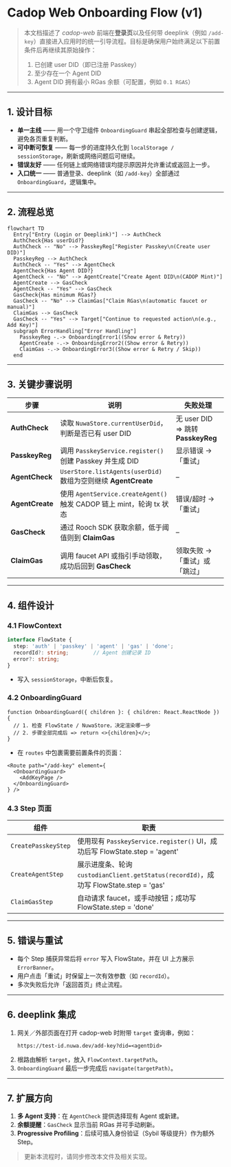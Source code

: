 # Cadop Web Onboarding Flow (v1)

> 本文档描述了 *cadop-web* 前端在**登录页**以及任何带 deeplink（例如 `/add-key`）直接进入应用时的统一引导流程。目标是确保用户始终满足以下前置条件后再继续其原始操作：
>
> 1. 已创建 user DID（即已注册 Passkey）
> 2. 至少存在一个 Agent DID
> 3. Agent DID 拥有最小 RGas 余额（可配置，例如 `0.1 RGAS`）

---

## 1. 设计目标

* **单一主线** —— 用一个守卫组件 `OnboardingGuard` 串起全部检查与创建逻辑，避免各页重复判断。
* **可中断可恢复** —— 每一步的进度持久化到 `localStorage / sessionStorage`，刷新或网络问题后可继续。
* **错误友好** —— 任何链上或网络错误均提示原因并允许重试或返回上一步。
* **入口统一** —— 普通登录、deeplink（如 `/add-key`）全部通过 `OnboardingGuard`，逻辑集中。

---

## 2. 流程总览

```mermaid
flowchart TD
  Entry["Entry (Login or Deeplink)"] --> AuthCheck
  AuthCheck{Has userDid?}
  AuthCheck -- "No" --> PasskeyReg["Register Passkey\n(Create user DID)"]
  PasskeyReg --> AuthCheck
  AuthCheck -- "Yes" --> AgentCheck
  AgentCheck{Has Agent DID?}
  AgentCheck -- "No" --> AgentCreate["Create Agent DID\n(CADOP Mint)"]
  AgentCreate --> GasCheck
  AgentCheck -- "Yes" --> GasCheck
  GasCheck{Has minimum RGas?}
  GasCheck -- "No" --> ClaimGas["Claim RGas\n(automatic faucet or manual)"]
  ClaimGas --> GasCheck
  GasCheck -- "Yes" --> Target["Continue to requested action\n(e.g., Add Key)"]
  subgraph ErrorHandling["Error Handling"]
    PasskeyReg -.-> OnboardingError1((Show error & Retry))
    AgentCreate -.-> OnboardingError2((Show error & Retry))
    ClaimGas -.-> OnboardingError3((Show error & Retry / Skip))
  end
```

---

## 3. 关键步骤说明

| 步骤 | 说明 | 失败处理 |
|------|------|----------|
| **AuthCheck** | 读取 `NuwaStore.currentUserDid`，判断是否已有 user DID | 无 user DID ⇒ 跳转 **PasskeyReg** |
| **PasskeyReg** | 调用 `PasskeyService.register()` 创建 Passkey 并生成 DID | 显示错误 →「重试」 |
| **AgentCheck** | `UserStore.listAgents(userDid)` 数组为空则继续 **AgentCreate** | – |
| **AgentCreate** | 使用 `AgentService.createAgent()` 触发 CADOP 链上 mint，轮询 tx 状态 | 错误/超时 →「重试」 |
| **GasCheck** | 通过 Rooch SDK 获取余额，低于阈值则到 **ClaimGas** | – |
| **ClaimGas** | 调用 faucet API 或指引手动领取，成功后回到 **GasCheck** | 领取失败 →「重试」或「跳过」 |

---

## 4. 组件设计

### 4.1 FlowContext

```ts
interface FlowState {
  step: 'auth' | 'passkey' | 'agent' | 'gas' | 'done';
  recordId?: string;        // Agent 创建记录 ID
  error?: string;
}
```
* 写入 `sessionStorage`，中断后恢复。

### 4.2 OnboardingGuard

```tsx
function OnboardingGuard({ children }: { children: React.ReactNode }) {
  // 1. 检查 FlowState / NuwaStore，决定渲染哪一步
  // 2. 步骤全部完成后 => return <>{children}</>;
}
```
* 在 `routes` 中包裹需要前置条件的页面：

```tsx
<Route path="/add-key" element={
  <OnboardingGuard>
    <AddKeyPage />
  </OnboardingGuard>
} />
```

### 4.3 Step 页面

| 组件 | 职责 |
|-------|-------|
| `CreatePasskeyStep` | 使用现有 `PasskeyService.register()` UI，成功后写 FlowState.step = 'agent' |
| `CreateAgentStep` | 展示进度条、轮询 `custodianClient.getStatus(recordId)`，成功写 FlowState.step = 'gas' |
| `ClaimGasStep` | 自动请求 faucet，或手动按钮；成功写 FlowState.step = 'done' |

---

## 5. 错误与重试

* 每个 Step 捕获异常后将 `error` 写入 FlowState，并在 UI 上方展示 `ErrorBanner`。
* 用户点击「重试」时保留上一次有效参数（如 `recordId`）。
* 多次失败后允许「返回首页」终止流程。

---

## 6. deeplink 集成

1. 网关／外部页面在打开 cadop-web 时附带 `target` 查询串，例如：
   ```
   https://test-id.nuwa.dev/add-key?did=<agentDid>
   ```
2. 根路由解析 `target`，放入 `FlowContext.targetPath`。
3. `OnboardingGuard` 最后一步完成后 `navigate(targetPath)`。

---

## 7. 扩展方向

1. **多 Agent 支持**：在 `AgentCheck` 提供选择现有 Agent 或新建。  
2. **余额提醒**：`GasCheck` 显示当前 RGas 并可手动刷新。  
3. **Progressive Profiling**：后续可插入身份验证（Sybil 等级提升）作为额外 Step。

> 更新本流程时，请同步修改本文件及相关实现。 